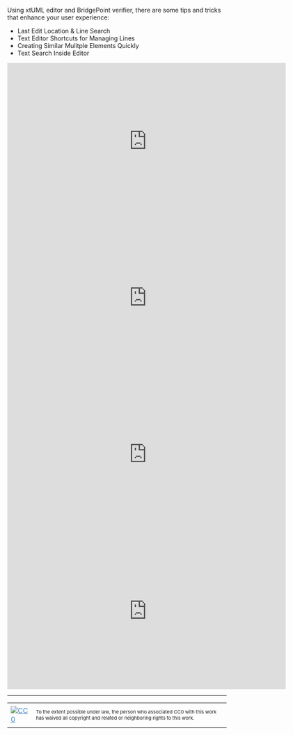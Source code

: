 Using xtUML editor and BridgePoint verifier, there are some tips and tricks 
that enhance your user experience:  

* Last Edit Location & Line Search
* Text Editor Shortcuts for Managing Lines 
* Creating Similar Mulitple Elements Quickly   
* Text Search Inside Editor  



<iframe src="http://www.youtube.com/embed/OzSlNJwIRdI?rel=0" width="640" height="360" frameborder="0"></iframe>

<iframe src="http://www.youtube.com/embed/xIdGhBDyf08?rel=0" width="640" height="360" frameborder="0"></iframe>

<iframe src="http://www.youtube.com/embed/-LRG-UQ89Fs?rel=0" width="640" height="360" frameborder="0"></iframe>

<iframe src="http://www.youtube.com/embed/1toONaydPUY?rel=0" width="640" height="360" frameborder="0"></iframe>

<hr style="color: #cccccc;" />

<table>
<tbody>
<tr>
<td><a style="color: #4183c4;" href="http://creativecommons.org/publicdomain/zero/1.0/"><img src="https://camo.githubusercontent.com/c5160f944848828fa33126d9a697e9abe43ea98f/687474703a2f2f692e6372656174697665636f6d6d6f6e732e6f72672f702f7a65726f2f312e302f38387833312e706e67" alt="CC0" data-canonical-src="http://i.creativecommons.org/p/zero/1.0/88x31.png" /></a></td>
<td>
<p style="font-size: 11px;">To the extent possible under law, the person who associated CC0 with this work has waived all copyright and related or neighboring rights to this work.</p>
</td>
</tr>
</tbody>
</table>